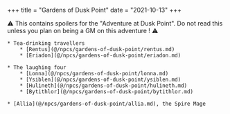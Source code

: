 +++
title = "Gardens of Dusk Point"
date = "2021-10-13"
+++

⚠ This contains spoilers for the "Adventure at Dusk Point". Do not read this unless you plan on being a GM on this adventure ! ⚠

	* Tea-drinking travellers
		* [Rentus](@/npcs/gardens-of-dusk-point/rentus.md)
		* [Eriadon](@/npcs/gardens-of-dusk-point/eriadon.md)

	* The laughing four
		* [Lonna](@/npcs/gardens-of-dusk-point/lonna.md)
		* [Ysiblen](@/npcs/gardens-of-dusk-point/ysiblen.md)
		* [Hulineth](@/npcs/gardens-of-dusk-point/hulineth.md)
		* [Bytithlor](@/npcs/gardens-of-dusk-point/bytithlor.md)

	* [Allia](@/npcs/gardens-of-dusk-point/allia.md), the Spire Mage
